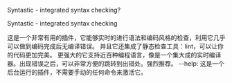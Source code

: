 Syntastic - integrated syntax checking?

Syntastic - integrated syntax checking 

这是一个非常有用的插件，它能够实时的进行语法和编码风格的检查，利用它几乎可以做到编码完成后无编译错误。
并且它还集成了静态检查工具：lint，可以让你的代码更加完美。
更强大的它支持近百种编程语言，像是一个集大成的实时编译器。出现错误之后，可以非常方便的跳转到出错处。强烈推荐。
--help: 这是一个后台运行的插件，不需要手动的任何命令来激活它。

